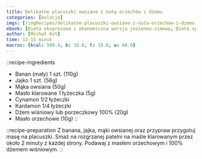 ```yaml
---
title: Delikatne placuszki owsiane z nutą orzechów i dżemu
categories: [kolacja]
imgs: [/imgRecipes/delikatne-placuszki-owsiane-z-nuta-orzechow-i-dzemu-1.jpg,./delikatne-placuszki-owsiane-z-nuta-orzechow-i-dzemu-2.jpg]
ebook: [Dieta ekspresowa i ekonomiczna wersja jesienno-zimowa, Dieta specjalna]
author: [Michał Kot]
time: 12-15 minut
macros: {kcal: 509.4, b: 16.6, t: 19.6, w: 68.0}
---
```


::recipe-ingredients
- Banan (mały) 1 szt. (110g)
- Jajko 1 szt. (56g)
- Mąka owsiana (50g)
- Masło klarowane 1 łyżeczka (5g)
- Cynamon 1/2 łyżeczki
- Kardamon 1/4 łyżeczki
- Dżem wiśniowy lub porzeczkowy 100% (20g)
- Masło orzechowe (10g)
::

::recipe-preparation
Z banana, jajka, mąki owsianej oraz przypraw przygotuj masę na placuszki. Smaż na rozgrzanej patelni na maśle klarowanym przez około 2 minuty z każdej strony. Podawaj z masłem orzechowym i 100% dżemem wiśniowym.
::